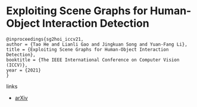 # Exploiting Scene Graphs for Human-Object Interaction Detection

```
@inproceedings{sg2hoi_iccv21,
author = {Tao He and Lianli Gao and Jingkuan Song and Yuan-Fang Li},
title = {Exploiting Scene Graphs for Human-Object Interaction Detection},
booktitle = {The IEEE International Conference on Computer Vision (ICCV)},
year = {2021}
}
```

links
- [arXiv](https://arxiv.org/abs/2108.08584)
